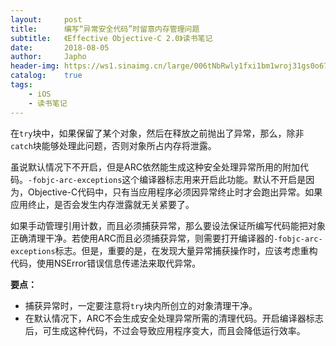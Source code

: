 ```yaml
---
layout:     post
title:      编写“异常安全代码”时留意内存管理问题
subtitle:   《Effective Objective-C 2.0》读书笔记
date:       2018-08-05
author:     Japho
header-img: https://ws1.sinaimg.cn/large/006tNbRwly1fxi1bm1wroj31gs0o67n1.jpg
catalog:    true
tags:
    - iOS
    - 读书笔记
---
```


在`try`块中，如果保留了某个对象，然后在释放之前抛出了异常，那么，除非`catch`块能够处理此问题，否则对象所占内存将泄露。

虽说默认情况下不开启，但是ARC依然能生成这种安全处理异常所用的附加代码。`-fobjc-arc-exceptions`这个编译器标志用来开启此功能。默认不开启是因为，Objective-C代码中，只有当应用程序必须因异常终止时才会跑出异常。如果应用终止，是否会发生内存泄露就无关紧要了。

如果手动管理引用计数，而且必须捕获异常，那么要设法保证所编写代码能把对象正确清理干净。若使用ARC而且必须捕获异常，则需要打开编译器的`-fobjc-arc-exceptions`标志。但是，重要的是，在发现大量异常捕获操作时，应该考虑重构代码，使用NSError错误信息传递法来取代异常。

**要点：**

- 捕获异常时，一定要注意将`try`块内所创立的对象清理干净。
- 在默认情况下，ARC不会生成安全处理异常所需的清理代码。开启编译器标志后，可生成这种代码，不过会导致应用程序变大，而且会降低运行效率。

